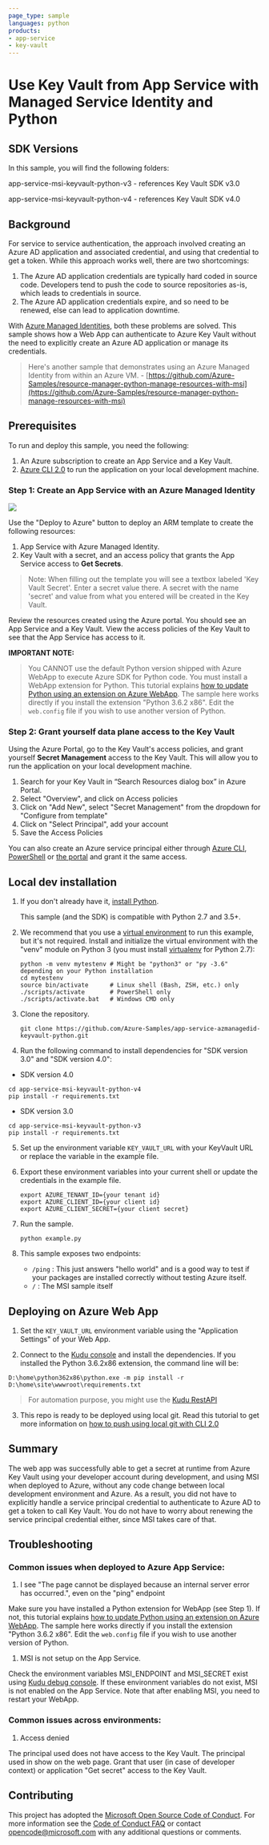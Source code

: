 ```yaml
---
page_type: sample
languages: python
products: 
- app-service
- key-vault
---
```

# Use Key Vault from App Service with Managed Service Identity and Python

## SDK Versions
In this sample, you will find the following folders:

   app-service-msi-keyvault-python-v3 - references Key Vault SDK v3.0

   app-service-msi-keyvault-python-v4 - references Key Vault SDK v4.0

## Background
For service to service authentication, the approach involved creating an Azure AD application and associated credential, and using that credential to get a token. While this approach works well, there are two shortcomings:
1. The Azure AD application credentials are typically hard coded in source code. Developers tend to push the code to source repositories as-is, which leads to credentials in source.
2. The Azure AD application credentials expire, and so need to be renewed, else can lead to application downtime.

With [Azure Managed Identities](https://docs.microsoft.com/azure/active-directory/managed-identities-azure-resources/), both these problems are solved. This sample shows how a Web App can authenticate to Azure Key Vault without the need to explicitly create an Azure AD application or manage its credentials. 

>Here's another sample that demonstrates using an Azure Managed Identity from within an Azure VM. - [https://github.com/Azure-Samples/resource-manager-python-manage-resources-with-msi](https://github.com/Azure-Samples/resource-manager-python-manage-resources-with-msi)

## Prerequisites
To run and deploy this sample, you need the following:
1. An Azure subscription to create an App Service and a Key Vault. 
2. [Azure CLI 2.0](https://docs.microsoft.com/en-us/cli/azure/install-azure-cli?view=azure-cli-latest) to run the application on your local development machine.

### Step 1: Create an App Service with an Azure Managed Identity
<a href="https://portal.azure.com/#create/Microsoft.Template/uri/https%3A%2F%2Fraw.githubusercontent.com%2FAzure-Samples%2Fapp-service-msi-keyvault-python%2Fmaster%2Fazuredeploy.json" target="_blank">
    <img src="http://azuredeploy.net/deploybutton.png"/>
</a>

Use the "Deploy to Azure" button to deploy an ARM template to create the following resources:
1. App Service with Azure Managed Identity.
2. Key Vault with a secret, and an access policy that grants the App Service access to **Get Secrets**.
>Note: When filling out the template you will see a textbox labeled 'Key Vault Secret'. Enter a secret value there. A secret with the name 'secret' and value from what you entered will be created in the Key Vault.

Review the resources created using the Azure portal. You should see an App Service and a Key Vault. View the access policies of the Key Vault to see that the App Service has access to it. 

**IMPORTANT NOTE:**

>You CANNOT use the default Python version shipped with Azure WebApp to execute Azure SDK for Python code. You must install a WebApp extension for Python.
 This tutorial explains [how to update Python using an extension on Azure WebApp](https://docs.microsoft.com/visualstudio/python/managing-python-on-azure-app-service).
 The sample here works directly if you install the extension "Python 3.6.2 x86". Edit the `web.config` file if you wish to use another version of Python.

### Step 2: Grant yourself data plane access to the Key Vault
Using the Azure Portal, go to the Key Vault's access policies, and grant yourself **Secret Management** access to the Key Vault. This will allow you to run the application on your local development machine. 

1.	Search for your Key Vault in “Search Resources dialog box” in Azure Portal.
2.	Select "Overview", and click on Access policies
3.	Click on "Add New", select "Secret Management" from the dropdown for "Configure from template"
4.	Click on "Select Principal", add your account 
5.	Save the Access Policies

You can also create an Azure service principal either through
[Azure CLI](https://azure.microsoft.com/documentation/articles/resource-group-authenticate-service-principal-cli/),
[PowerShell](https://azure.microsoft.com/documentation/articles/resource-group-authenticate-service-principal/)
or [the portal](https://azure.microsoft.com/documentation/articles/resource-group-create-service-principal-portal/)
and grant it the same access.


## Local dev installation

1.  If you don't already have it, [install Python](https://www.python.org/downloads/).

    This sample (and the SDK) is compatible with Python 2.7 and 3.5+.

2.  We recommend that you use a [virtual environment](https://docs.python.org/3/tutorial/venv.html)
    to run this example, but it's not required.
    Install and initialize the virtual environment with the "venv" module on Python 3 (you must install [virtualenv](https://pypi.python.org/pypi/virtualenv) for Python 2.7):

    ```
    python -m venv mytestenv # Might be "python3" or "py -3.6" depending on your Python installation
    cd mytestenv
    source bin/activate      # Linux shell (Bash, ZSH, etc.) only
    ./scripts/activate       # PowerShell only
    ./scripts/activate.bat   # Windows CMD only
    ```

3.  Clone the repository.

    ```
    git clone https://github.com/Azure-Samples/app-service-azmanagedid-keyvault-python.git
    ```

4.  Run the following command to install dependencies for "SDK version 3.0" and "SDK version 4.0":

- SDK version 4.0

```
cd app-service-msi-keyvault-python-v4 
pip install -r requirements.txt
```

- SDK version 3.0

```
cd app-service-msi-keyvault-python-v3 
pip install -r requirements.txt
```

5.  Set up the environment variable `KEY_VAULT_URL` with your KeyVault URL or replace the variable in the example file.

6. Export these environment variables into your current shell or update the credentials in the example file.

    ```
    export AZURE_TENANT_ID={your tenant id}
    export AZURE_CLIENT_ID={your client id}
    export AZURE_CLIENT_SECRET={your client secret}
    ```

7. Run the sample.

    ```
    python example.py
    ```

8. This sample exposes two endpoints:
  
   - `/ping` : This just answers "hello world" and is a good way to test if your packages are installed correctly without testing Azure itself.
   - `/` : The MSI sample itself

## Deploying on Azure Web App

1. Set the `KEY_VAULT_URL` environment variable using the "Application Settings" of your Web App.

1. Connect to the [Kudu console](https://github.com/projectkudu/kudu/wiki/Kudu-console) and install the dependencies. If you installed the Python 3.6.2x86 extension, the command line will be:

```shell
D:\home\python362x86\python.exe -m pip install -r D:\home\site\wwwroot\requirements.txt
```

> For automation purpose, you might use the [Kudu RestAPI](https://github.com/projectkudu/kudu/wiki/REST-API#command)

3. This repo is ready to be deployed using local git. Read this tutorial to get more information on [how to push using local git with CLI 2.0](https://docs.microsoft.com/azure/app-service/app-service-web-get-started-python#push-to-azure-from-git)

## Summary

The web app was successfully able to get a secret at runtime from Azure Key Vault using your developer account during development, and using MSI when deployed to Azure, without any code change between local development environment and Azure. 
As a result, you did not have to explicitly handle a service principal credential to authenticate to Azure AD to get a token to call Key Vault. You do not have to worry about renewing the service principal credential either, since MSI takes care of that.

## Troubleshooting

### Common issues when deployed to Azure App Service:

1. I see "The page cannot be displayed because an internal server error has occurred.", even on the "ping" endpoint

Make sure you have installed a Python extension for WebApp (see Step 1). If not, this tutorial explains [how to update Python using an extension on Azure WebApp](https://docs.microsoft.com/visualstudio/python/managing-python-on-azure-app-service).
 The sample here works directly if you install the extension "Python 3.6.2 x86". Edit the `web.config` file if you wish to use another version of Python.

1. MSI is not setup on the App Service. 

Check the environment variables MSI_ENDPOINT and MSI_SECRET exist using [Kudu debug console](https://azure.microsoft.com/en-us/resources/videos/super-secret-kudu-debug-console-for-azure-web-sites/). If these environment variables do not exist, MSI is not enabled on the App Service. Note that after enabling MSI, you need to restart your WebApp.

### Common issues across environments:

1. Access denied

The principal used does not have access to the Key Vault. The principal used in show on the web page. Grant that user (in case of developer context) or application "Get secret" access to the Key Vault. 
  
## Contributing

This project has adopted the [Microsoft Open Source Code of Conduct](https://opensource.microsoft.com/codeofconduct/). For more information see the [Code of Conduct FAQ](https://opensource.microsoft.com/codeofconduct/faq/) or contact [opencode@microsoft.com](mailto:opencode@microsoft.com) with any additional questions or comments.


